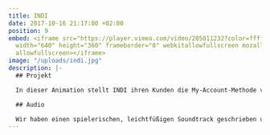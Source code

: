 ```yaml
---
title: INDI
date: 2017-10-16 21:17:00 +02:00
position: 9
embed: <iframe src="https://player.vimeo.com/video/205011232?color=ffffff&title=0&byline=0&portrait=0"
  width="640" height="360" frameborder="0" webkitallowfullscreen mozallowfullscreen
  allowfullscreen></iframe>
image: "/uploads/indi.jpg"
description: |-
  ## Projekt

  In dieser Animation stellt INDI ihren Kunden die My-Account-Methode vor.

  ## Audio

  Wir haben einen spielerischen, leichtfüßigen Soundtrack geschrieben und wählten eine junge, freundliche Stimme, um die tatsächliche Nutzerfreundlichkeit dieses Service noch zu unterstreichen.
---
```


